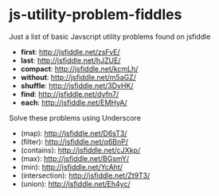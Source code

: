 js-utility-problem-fiddles
==========================

Just a list of basic Javscript utility problems found on jsfiddle

* **first**: http://jsfiddle.net/zsFvE/
* **last**: http://jsfiddle.net/hJZUE/
* **compact**: http://jsfiddle.net/kcmLh/
* **without**: http://jsfiddle.net/m5aGZ/
* **shuffle**: http://jsfiddle.net/3DvHK/
* **find**: http://jsfiddle.net/dyfn7/
* **each**: http://jsfiddle.net/EMHyA/

Solve these problems using Underscore

* (map): http://jsfiddle.net/D6sT3/
* (filter): http://jsfiddle.net/q6BnP/
* (contains): http://jsfiddle.net/cJXkp/
* (max): http://jsfiddle.net/BGsmY/
* (min): http://jsfiddle.net/YcAht/
* (intersection): http://jsfiddle.net/Zt9T3/
* (union): http://jsfiddle.net/Eh4yc/
